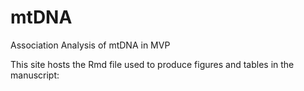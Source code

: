 # mtDNA
Association Analysis of mtDNA in MVP 

This site hosts the Rmd file used to produce figures and tables in the manuscript: 
